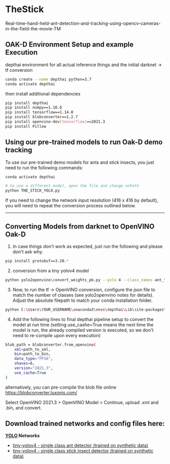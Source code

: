 # TheStick
Real-time-hand-held-ant-detection-and-tracking-using-opencv-cameras-in-the-field-the-movie-TM

## OAK-D Environment Setup and example Execution

depthai environment for all actual inference things and the initial darknet -> tf conversion
```bash
conda create --name depthai python=3.7
conda activate depthai
```

then install additional dependencies
```bash
pip install depthai
pip install numpy==1.16.6
pip install tensorflow==1.14.0
pip install blobconverter==1.2.7
pip install openvino-dev[tensorflow]==2021.3
pip install Pillow
```

## Using our pre-trained models to run Oak-D demo tracking

To use our pre-trained demo models for ants and stick insects, you just need to run the following commands:

```bash
conda activate depthai

# to use a different model, open the file and change nnPath
python THE_STICK_YOLO.py
```

If you need to change the network input resolution (416 x 416 by default), you will need to repeat the conversion
process outlined below.

___
## Converting Models from darknet to OpenVINO Oak-D

1. In case things don't work as expected, just run the following and please don't ask why.
```bash
pip install protobuf==3.20.*
```

2. conversion from a tiny yolov4 model
```bash
python yolo2openvino\convert_weights_pb.py --yolo 4 --class_names ant_tiny_YOLO_v4\obj.names --output .\ant_tiny_YOLO_v4\yolo4tiny416.pb --tiny -h 416 -w 416 -a 10,14,23,27,37,58,81,82,135,169,344,319 --weights_file .\ant_tiny_YOLO_v4\yolov4_tiny_ants.weights
```

3. Now, to run the tf -> OpenVINO conversion, configure the json file to match the number of classes (see yolo2openvino notes for details).
Adjust the absolute filepath to match your conda installation folder.
```bash
python C:\Users\YOUR_USERNAME\anaconda3\envs\depthai\Lib\site-packages\mo.py --input_model .\ant_tiny_YOLO_v4\yolo4tiny416.pb --tensorflow_use_custom_operations_config .\yolo2openvino\json\yolo_v4_tiny_ants.json --batch 1 --data_type FP16 --reverse_input_channel --model_name yolov4_tiny_ants_416 --output_dir .\ant_tiny_YOLO_v4
```

4. Add the following lines to final depthai pipeline setup to convert the model at run time (setting use_cashe=True  means the next time the model is run, the already compiled version is executed, so we don't need to re-compile upon every execution)
```bash
blob_path = blobconverter.from_openvino(
    xml=path_to_xml,
    bin=path_to_bin,
    data_type="FP16",
    shaves=6,
    version="2021.3",
    use_cache=True
)
```

alternatively, you can pre-compile the blob file online
https://blobconverter.luxonis.com/

Select OpenVINO 2021.3 > OpenVINO Model > Continue, upload .xml and .bin, and convert.

## Download trained networks and config files here:

**[YOLO](https://github.com/AlexeyAB/darknet) Networks**

* [tiny-yolov4 - single class ant detector (trained on synthetic data)](https://drive.google.com/drive/folders/1MS-gLpiWfPuGOIwQKvsqZsDFK29vZe9C?usp=share_link)
* [tiny-yolov4 - single class stick insect detector (trained on synthetic data)](https://drive.google.com/drive/folders/1WxRES6dMZblyQkBPMn8ZSmjOM_FNAdUY?usp=share_link)
